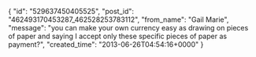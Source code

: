  {
   "id": "529637450405525",
   "post_id": "462493170453287_462528253783112",
   "from_name": "Gail Marie",
   "message": "you can make your own currency easy as drawing on pieces of paper and saying I accept only these specific pieces of paper as payment?",
   "created_time": "2013-06-26T04:54:16+0000"
 }

